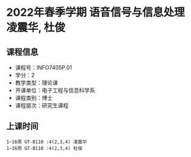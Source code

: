 # 2022年春季学期 语音信号与信息处理 凌震华, 杜俊






## 课程信息

- 课程号：INFO7405P.01
- 学分：2
- 教学类型：理论课
- 开课单位：电子工程与信息科学系
- 课程类别：博士
- 课程层次：研究生课程

## 上课时间

```
1~16周 GT-B110 :4(2,3,4) 凌震华
1~16周 GT-B110 :4(2,3,4) 杜俊
```

